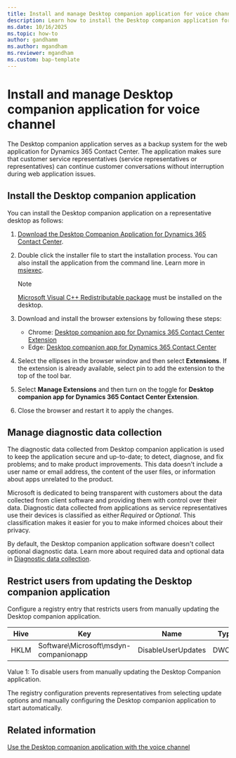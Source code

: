 ```yaml
---
title: Install and manage Desktop companion application for voice channel 
description: Learn how to install the Desktop companion application for the voice channel in Dynamics 365 Contact Center.
ms.date: 10/16/2025
ms.topic: how-to
author: gandhamm
ms.author: mgandham
ms.reviewer: mgandham
ms.custom: bap-template
---
```


# Install and manage Desktop companion application for voice channel 

The Desktop companion application serves as a backup system for the web application for Dynamics 365 Contact Center. The application makes sure that customer service representatives (service representatives or representatives) can continue customer conversations without interruption during web application issues.

## Install the Desktop companion application

You can install the Desktop companion application on a representative desktop as follows:

1. [Download the Desktop Companion Application for Dynamics 365 Contact Center](https://aka.ms/dca-installer).
1. Double click the installer file to start the installation process. You can also install the application from the command line. Learn more in [msiexec](/windows-server/administration/windows-commands/msiexec).

    > [!NOTE]
    > [Microsoft Visual C++ Redistributable package](/cpp/windows/latest-supported-vc-redist) must be installed on the desktop.

1. Download and install the browser extensions by following these steps:
    - Chrome: [Desktop companion app for Dynamics 365 Contact Center Extension ](https://chromewebstore.google.com/detail/desktop-companion-app-for/kejpacmiikcnjccejioofncknckcpcpa?authuser=0&hl=en)
    - Edge: [Desktop companion app for Dynamics 365 Contact Center](https://microsoftedge.microsoft.com/addons/detail/desktop-companion-app-for/ifonlckhhfkfainkbngfbjhodbkeafbg)
1. Select the ellipses in the browser window and then select **Extensions**. If the extension is already available, select pin to add the extension to the top of the tool bar.
1. Select **Manage Extensions** and then turn on the toggle for **Desktop companion app for Dynamics 365 Contact Center Extension**.
1. Close the browser and restart it to apply the changes.

## Manage diagnostic data collection

The diagnostic data collected from Desktop companion application is used to keep the application secure and up-to-date; to detect, diagnose, and fix problems; and to make product improvements. This data doesn't include a user name or email address, the content of the user files, or information about apps unrelated to the product.

Microsoft is dedicated to being transparent with customers about the data collected from client software and providing them with control over their data. Diagnostic data collected from applications as service representatives use their devices is classified as either *Required* or *Optional*. This classification makes it easier for you to make informed choices about their privacy.

By default, the Desktop companion application software doesn't collect optional diagnostic data. Learn more about required data and optional data in [Diagnostic data collection](/power-automate/desktop-flows/diagnostic-data?WT.mc_id=powerautomate_inproduct_padconsole#required-data).

## Restrict users from updating the Desktop companion application

Configure a registry entry that restricts users from manually updating the Desktop companion application.

| Hive | Key | Name | Type |
| ---- | --- | ---- | ---- |
| HKLM | Software\Microsoft\msdyn-companionapp | DisableUserUpdates | DWORD |

Value
1: To disable users from manually updating the Desktop Companion application.

The registry configuration prevents representatives from selecting update options and manually configuring the Desktop companion application to start automatically.

## Related information

[Use the Desktop companion application with the voice channel](../use/voice-dca-application.md)  
